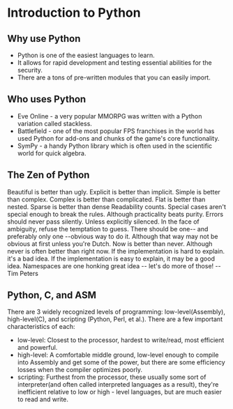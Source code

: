 # Introduction to Python
## Why use Python
- Python is one of the easiest languages to learn.
- It allows for rapid development and testing essential abilities for the security.
- There are a tons of pre-written modules that you can easily import.

## Who uses Python
- Eve Online - a very popular MMORPG was written with a Python variation called stackless.
- Battlefield - one of the most popular FPS franchises in the world has used Python for add-ons and chunks of the game's core functionality.
- SymPy - a handy Python library which is often used in the scientific world for quick algebra.

## The Zen of Python
Beautiful is better than ugly.
Explicit is better than implicit.
Simple is better than complex.
Complex is better than complicated.
Flat is better than nested.
Sparse is better than dense
Readability counts.
Special cases aren't special enough to break the rules.
Although practicality beats purity.
Errors should never pass silently.
Unless explicitly silenced.
In the face of ambiguity, refuse the temptation to guess.
There should be one-- and preferably only one --obvious way to do it.
Although that way may not be obvious at first unless you're Dutch.
Now is better than never.
Although never is often better than right now.
If the implementation is hard to explain. it's a bad idea.
If the implementation is easy to explain, it may be a good idea.
Namespaces are one honking great idea -- let's do more of those!
-- Tim Peters

## Python, C, and ASM
There are 3 widely recognized levels of programming: low-level(Assembly), high-level(C), and scripting (Python, Perl, et al.). There are a few important characteristics of each:
- low-level: Closest to the processor, hardest to write/read, most efficient and powerful.
- high-level: A comfortable middle ground, low-level enough to compile into Assembly and get some of the power, but there are some efficiency losses when the compiler optimizes poorly.
- scripting: Furthest from the processor, these usually some sort of interpreter(and often called interpreted languages as a result), they're inefficient relative to low or high - level languages, but are much easier to read and write.
<!--stackedit_data:
eyJoaXN0b3J5IjpbLTIwOTQ4MjYzLDkwMDQyODQ0NSwxMzQ1OT
YxMDc0XX0=
-->